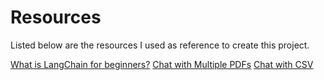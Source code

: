 # Resources

Listed below are the resources I used as reference to create this project.

[What is LangChain for beginners?](https://www.youtube.com/watch?v=aywZrzNaKjs)
[Chat with Multiple PDFs](https://www.youtube.com/watch?v=dXxQ0LR-3Hg)
[Chat with CSV](https://www.youtube.com/watch?v=0ModfEMMH2I)
